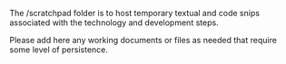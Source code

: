 The /scratchpad folder is to host temporary textual and code snips associated with the technology and development steps.

Please add here any working documents or files as needed that require some level of persistence.
